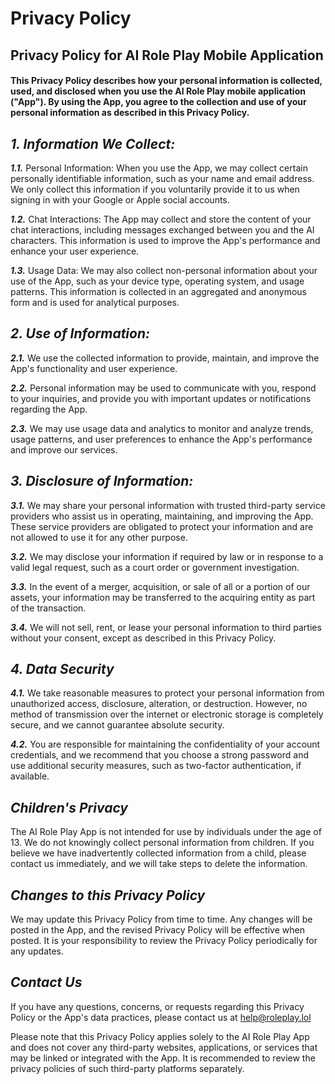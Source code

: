 # Privacy Policy 

## Privacy Policy for AI Role Play Mobile Application

#### This Privacy Policy describes how your personal information is collected, used, and disclosed when you use the AI Role Play mobile application ("App"). By using the App, you agree to the collection and use of your personal information as described in this Privacy Policy.

## ***1. Information We Collect:***

***1.1.*** 
Personal Information: When you use the App, we may collect certain personally identifiable information, such as your name and email address. We only collect this information if you voluntarily provide it to us when signing in with your Google or Apple social accounts.

***1.2.*** Chat Interactions: The App may collect and store the content of your chat interactions, including messages exchanged between you and the AI characters. This information is used to improve the App's performance and enhance your user experience.

***1.3.*** Usage Data: We may also collect non-personal information about your use of the App, such as your device type, operating system, and usage patterns. This information is collected in an aggregated and anonymous form and is used for analytical purposes.

## ***2. Use of Information:***

***2.1.*** We use the collected information to provide, maintain, and improve the App's functionality and user experience.

***2.2.*** Personal information may be used to communicate with you, respond to your inquiries, and provide you with important updates or notifications regarding the App.

***2.3.*** We may use usage data and analytics to monitor and analyze trends, usage patterns, and user preferences to enhance the App's performance and improve our services.

## ***3. Disclosure of Information:***


***3.1.*** We may share your personal information with trusted third-party service providers who assist us in operating, maintaining, and improving the App. These service providers are obligated to protect your information and are not allowed to use it for any other purpose.

***3.2.*** We may disclose your information if required by law or in response to a valid legal request, such as a court order or government investigation.

***3.3.*** In the event of a merger, acquisition, or sale of all or a portion of our assets, your information may be transferred to the acquiring entity as part of the transaction.

***3.4.*** We will not sell, rent, or lease your personal information to third parties without your consent, except as described in this Privacy Policy.

## ***4. Data Security***

***4.1.*** We take reasonable measures to protect your personal information from unauthorized access, disclosure, alteration, or destruction. However, no method of transmission over the internet or electronic storage is completely secure, and we cannot guarantee absolute security.

***4.2.*** You are responsible for maintaining the confidentiality of your account credentials, and we recommend that you choose a strong password and use additional security measures, such as two-factor authentication, if available.

## ***Children's Privacy***

The AI Role Play App is not intended for use by individuals under the age of 13. We do not knowingly collect personal information from children. If you believe we have inadvertently collected information from a child, please contact us immediately, and we will take steps to delete the information.

## ***Changes to this Privacy Policy***

We may update this Privacy Policy from time to time. Any changes will be posted in the App, and the revised Privacy Policy will be effective when posted. It is your responsibility to review the Privacy Policy periodically for any updates.

## ***Contact Us***
If you have any questions, concerns, or requests regarding this Privacy Policy or the App's data practices, please contact us at <help@roleplay.lol>

Please note that this Privacy Policy applies solely to the AI Role Play App and does not cover any third-party websites, applications, or services that may be linked or integrated with the App. It is recommended to review the privacy policies of such third-party platforms separately.
